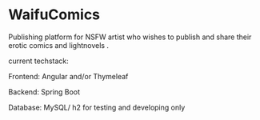 # WaifuComics
Publishing platform for NSFW artist who wishes to publish and share their erotic comics and lightnovels .

current techstack:

Frontend: Angular and/or Thymeleaf

Backend: Spring Boot 

Database: MySQL/ h2 for testing and developing only



